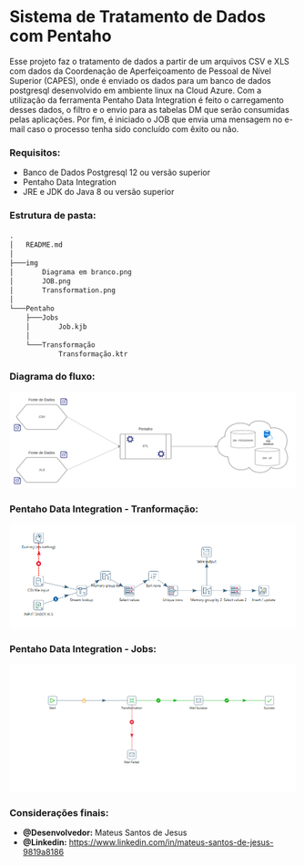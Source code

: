 # Sistema de Tratamento de Dados com Pentaho 
Esse projeto faz o tratamento de dados a partir de um arquivos CSV e XLS com dados da Coordenação de Aperfeiçoamento de Pessoal de Nível Superior (CAPES),
onde é enviado os dados para um banco de dados postgresql desenvolvido em ambiente linux na Cloud Azure.
Com a utilização da ferramenta Pentaho Data Integration é feito o carregamento desses dados, o filtro e o envio para as tabelas DM que serão consumidas
pelas aplicações. Por fim, é iniciado o JOB que envia uma mensagem no e-mail caso o processo tenha sido concluído com êxito ou não.

### Requisitos:
- Banco de Dados Postgresql 12 ou versão superior
- Pentaho Data Integration
- JRE e JDK do Java 8 ou versão superior

### Estrutura de pasta:
```
.
│   README.md
│
├───img
│       Diagrama em branco.png
│       JOB.png
│       Transformation.png
│
└───Pentaho
    ├───Jobs
    │       Job.kjb
    │
    └───Transformação
            Transformação.ktr
```

### Diagrama do fluxo:
![Descrição da Imagem](img/Diagrama%20em%20branco.png)

### Pentaho Data Integration - Tranformação:
![Descrição da Imagem](img/Transformation.png)

### Pentaho Data Integration - Jobs:
![Descrição da Imagem](img/JOB.png)

### Considerações finais:
- **@Desenvolvedor:** Mateus Santos de Jesus
- **@Linkedin:** https://www.linkedin.com/in/mateus-santos-de-jesus-9819a8186